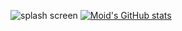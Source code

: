 ![splash screen](https://github.com/MoidHasanBeig/MoidHasanBeig/raw/master/splash.gif)
[![Moid's GitHub stats](https://github-readme-stats.vercel.app/api?username=MoidHasanBeig)](https://github.com/MoidHasanBeig/github-readme-stats)
